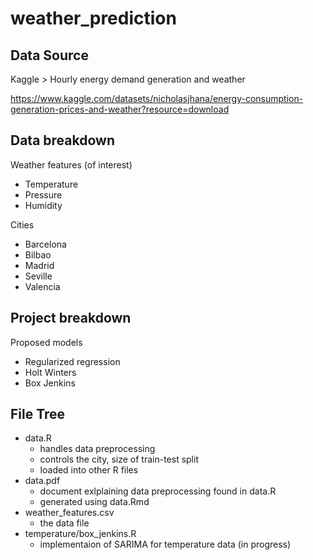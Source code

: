# weather_prediction
## Data Source
Kaggle > Hourly energy demand generation and weather

https://www.kaggle.com/datasets/nicholasjhana/energy-consumption-generation-prices-and-weather?resource=download

## Data breakdown
Weather features (of interest)
* Temperature
* Pressure
* Humidity

Cities
* Barcelona	
* Bilbao	
* Madrid	
* Seville	
* Valencia

## Project breakdown
Proposed models
* Regularized regression
* Holt Winters
* Box Jenkins

## File Tree
* data.R
  * handles data preprocessing
  * controls the city, size of train-test split
  * loaded into other R files
* data.pdf
  * document exlplaining data preprocessing found in data.R
  * generated using data.Rmd
* weather_features.csv
  * the data file
* temperature/box_jenkins.R
  * implementaion of SARIMA for temperature data (in progress)

